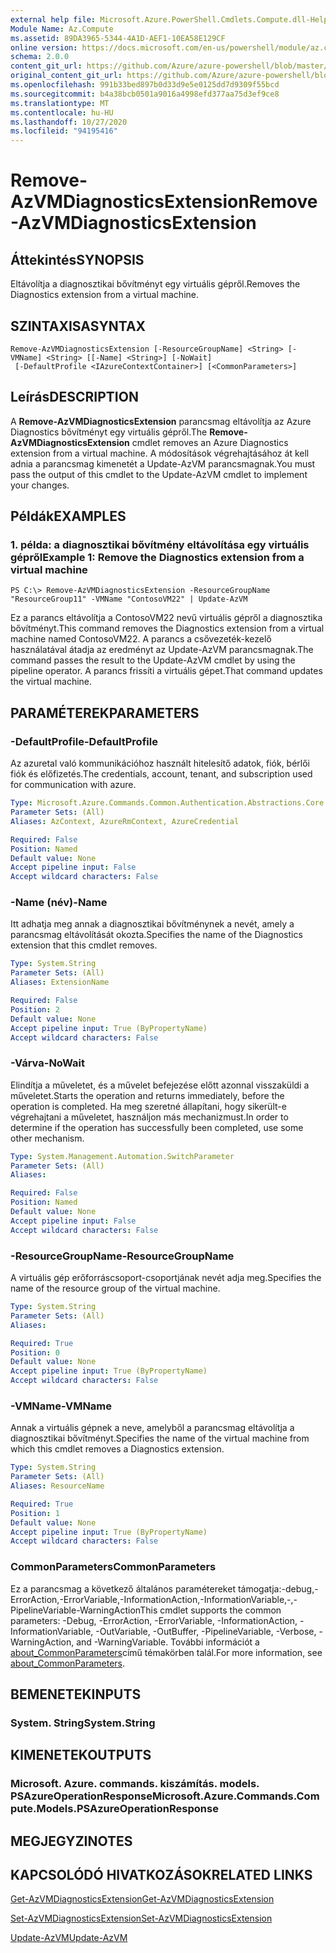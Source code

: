 ```yaml
---
external help file: Microsoft.Azure.PowerShell.Cmdlets.Compute.dll-Help.xml
Module Name: Az.Compute
ms.assetid: 89DA3965-5344-4A1D-AEF1-10EA58E129CF
online version: https://docs.microsoft.com/en-us/powershell/module/az.compute/remove-azvmdiagnosticsextension
schema: 2.0.0
content_git_url: https://github.com/Azure/azure-powershell/blob/master/src/Compute/Compute/help/Remove-AzVMDiagnosticsExtension.md
original_content_git_url: https://github.com/Azure/azure-powershell/blob/master/src/Compute/Compute/help/Remove-AzVMDiagnosticsExtension.md
ms.openlocfilehash: 991b33bed897b0d33d9e5e0125dd7d9309f55bcd
ms.sourcegitcommit: b4a38bcb0501a9016a4998efd377aa75d3ef9ce8
ms.translationtype: MT
ms.contentlocale: hu-HU
ms.lasthandoff: 10/27/2020
ms.locfileid: "94195416"
---
```

# <span data-ttu-id="bb5b4-101">Remove-AzVMDiagnosticsExtension</span><span class="sxs-lookup"><span data-stu-id="bb5b4-101">Remove-AzVMDiagnosticsExtension</span></span>

## <span data-ttu-id="bb5b4-102">Áttekintés</span><span class="sxs-lookup"><span data-stu-id="bb5b4-102">SYNOPSIS</span></span>
<span data-ttu-id="bb5b4-103">Eltávolítja a diagnosztikai bővítményt egy virtuális gépről.</span><span class="sxs-lookup"><span data-stu-id="bb5b4-103">Removes the Diagnostics extension from a virtual machine.</span></span>

## <span data-ttu-id="bb5b4-104">SZINTAXISA</span><span class="sxs-lookup"><span data-stu-id="bb5b4-104">SYNTAX</span></span>

```
Remove-AzVMDiagnosticsExtension [-ResourceGroupName] <String> [-VMName] <String> [[-Name] <String>] [-NoWait]
 [-DefaultProfile <IAzureContextContainer>] [<CommonParameters>]
```

## <span data-ttu-id="bb5b4-105">Leírás</span><span class="sxs-lookup"><span data-stu-id="bb5b4-105">DESCRIPTION</span></span>
<span data-ttu-id="bb5b4-106">A **Remove-AzVMDiagnosticsExtension** parancsmag eltávolítja az Azure Diagnostics bővítményt egy virtuális gépről.</span><span class="sxs-lookup"><span data-stu-id="bb5b4-106">The **Remove-AzVMDiagnosticsExtension** cmdlet removes an Azure Diagnostics extension from a virtual machine.</span></span>
<span data-ttu-id="bb5b4-107">A módosítások végrehajtásához át kell adnia a parancsmag kimenetét a Update-AzVM parancsmagnak.</span><span class="sxs-lookup"><span data-stu-id="bb5b4-107">You must pass the output of this cmdlet to the Update-AzVM cmdlet to implement your changes.</span></span>

## <span data-ttu-id="bb5b4-108">Példák</span><span class="sxs-lookup"><span data-stu-id="bb5b4-108">EXAMPLES</span></span>

### <span data-ttu-id="bb5b4-109">1. példa: a diagnosztikai bővítmény eltávolítása egy virtuális gépről</span><span class="sxs-lookup"><span data-stu-id="bb5b4-109">Example 1: Remove the Diagnostics extension from a virtual machine</span></span>
```
PS C:\> Remove-AzVMDiagnosticsExtension -ResourceGroupName "ResourceGroup11" -VMName "ContosoVM22" | Update-AzVM
```

<span data-ttu-id="bb5b4-110">Ez a parancs eltávolítja a ContosoVM22 nevű virtuális gépről a diagnosztika bővítményt.</span><span class="sxs-lookup"><span data-stu-id="bb5b4-110">This command removes the Diagnostics extension from a virtual machine named ContosoVM22.</span></span>
<span data-ttu-id="bb5b4-111">A parancs a csővezeték-kezelő használatával átadja az eredményt az Update-AzVM parancsmagnak.</span><span class="sxs-lookup"><span data-stu-id="bb5b4-111">The command passes the result to the Update-AzVM cmdlet by using the pipeline operator.</span></span>
<span data-ttu-id="bb5b4-112">A parancs frissíti a virtuális gépet.</span><span class="sxs-lookup"><span data-stu-id="bb5b4-112">That command updates the virtual machine.</span></span>

## <span data-ttu-id="bb5b4-113">PARAMÉTEREK</span><span class="sxs-lookup"><span data-stu-id="bb5b4-113">PARAMETERS</span></span>

### <span data-ttu-id="bb5b4-114">-DefaultProfile</span><span class="sxs-lookup"><span data-stu-id="bb5b4-114">-DefaultProfile</span></span>
<span data-ttu-id="bb5b4-115">Az azuretal való kommunikációhoz használt hitelesítő adatok, fiók, bérlői fiók és előfizetés.</span><span class="sxs-lookup"><span data-stu-id="bb5b4-115">The credentials, account, tenant, and subscription used for communication with azure.</span></span>

```yaml
Type: Microsoft.Azure.Commands.Common.Authentication.Abstractions.Core.IAzureContextContainer
Parameter Sets: (All)
Aliases: AzContext, AzureRmContext, AzureCredential

Required: False
Position: Named
Default value: None
Accept pipeline input: False
Accept wildcard characters: False
```

### <span data-ttu-id="bb5b4-116">-Name (név)</span><span class="sxs-lookup"><span data-stu-id="bb5b4-116">-Name</span></span>
<span data-ttu-id="bb5b4-117">Itt adhatja meg annak a diagnosztikai bővítménynek a nevét, amely a parancsmag eltávolítását okozta.</span><span class="sxs-lookup"><span data-stu-id="bb5b4-117">Specifies the name of the Diagnostics extension that this cmdlet removes.</span></span>

```yaml
Type: System.String
Parameter Sets: (All)
Aliases: ExtensionName

Required: False
Position: 2
Default value: None
Accept pipeline input: True (ByPropertyName)
Accept wildcard characters: False
```

### <span data-ttu-id="bb5b4-118">-Várva</span><span class="sxs-lookup"><span data-stu-id="bb5b4-118">-NoWait</span></span>
<span data-ttu-id="bb5b4-119">Elindítja a műveletet, és a művelet befejezése előtt azonnal visszaküldi a műveletet.</span><span class="sxs-lookup"><span data-stu-id="bb5b4-119">Starts the operation and returns immediately, before the operation is completed.</span></span> <span data-ttu-id="bb5b4-120">Ha meg szeretné állapítani, hogy sikerült-e végrehajtani a műveletet, használjon más mechanizmust.</span><span class="sxs-lookup"><span data-stu-id="bb5b4-120">In order to determine if the operation has successfully been completed, use some other mechanism.</span></span>

```yaml
Type: System.Management.Automation.SwitchParameter
Parameter Sets: (All)
Aliases:

Required: False
Position: Named
Default value: None
Accept pipeline input: False
Accept wildcard characters: False
```

### <span data-ttu-id="bb5b4-121">-ResourceGroupName</span><span class="sxs-lookup"><span data-stu-id="bb5b4-121">-ResourceGroupName</span></span>
<span data-ttu-id="bb5b4-122">A virtuális gép erőforráscsoport-csoportjának nevét adja meg.</span><span class="sxs-lookup"><span data-stu-id="bb5b4-122">Specifies the name of the resource group of the virtual machine.</span></span>

```yaml
Type: System.String
Parameter Sets: (All)
Aliases:

Required: True
Position: 0
Default value: None
Accept pipeline input: True (ByPropertyName)
Accept wildcard characters: False
```

### <span data-ttu-id="bb5b4-123">-VMName</span><span class="sxs-lookup"><span data-stu-id="bb5b4-123">-VMName</span></span>
<span data-ttu-id="bb5b4-124">Annak a virtuális gépnek a neve, amelyből a parancsmag eltávolítja a diagnosztikai bővítményt.</span><span class="sxs-lookup"><span data-stu-id="bb5b4-124">Specifies the name of the virtual machine from which this cmdlet removes a Diagnostics extension.</span></span>

```yaml
Type: System.String
Parameter Sets: (All)
Aliases: ResourceName

Required: True
Position: 1
Default value: None
Accept pipeline input: True (ByPropertyName)
Accept wildcard characters: False
```

### <span data-ttu-id="bb5b4-125">CommonParameters</span><span class="sxs-lookup"><span data-stu-id="bb5b4-125">CommonParameters</span></span>
<span data-ttu-id="bb5b4-126">Ez a parancsmag a következő általános paramétereket támogatja:-debug,-ErrorAction,-ErrorVariable,-InformationAction,-InformationVariable,-,-PipelineVariable-WarningAction</span><span class="sxs-lookup"><span data-stu-id="bb5b4-126">This cmdlet supports the common parameters: -Debug, -ErrorAction, -ErrorVariable, -InformationAction, -InformationVariable, -OutVariable, -OutBuffer, -PipelineVariable, -Verbose, -WarningAction, and -WarningVariable.</span></span> <span data-ttu-id="bb5b4-127">További információt a [about_CommonParameters](http://go.microsoft.com/fwlink/?LinkID=113216)című témakörben talál.</span><span class="sxs-lookup"><span data-stu-id="bb5b4-127">For more information, see [about_CommonParameters](http://go.microsoft.com/fwlink/?LinkID=113216).</span></span>

## <span data-ttu-id="bb5b4-128">BEMENETEK</span><span class="sxs-lookup"><span data-stu-id="bb5b4-128">INPUTS</span></span>

### <span data-ttu-id="bb5b4-129">System. String</span><span class="sxs-lookup"><span data-stu-id="bb5b4-129">System.String</span></span>

## <span data-ttu-id="bb5b4-130">KIMENETEK</span><span class="sxs-lookup"><span data-stu-id="bb5b4-130">OUTPUTS</span></span>

### <span data-ttu-id="bb5b4-131">Microsoft. Azure. commands. kiszámítás. models. PSAzureOperationResponse</span><span class="sxs-lookup"><span data-stu-id="bb5b4-131">Microsoft.Azure.Commands.Compute.Models.PSAzureOperationResponse</span></span>

## <span data-ttu-id="bb5b4-132">MEGJEGYZI</span><span class="sxs-lookup"><span data-stu-id="bb5b4-132">NOTES</span></span>

## <span data-ttu-id="bb5b4-133">KAPCSOLÓDÓ HIVATKOZÁSOK</span><span class="sxs-lookup"><span data-stu-id="bb5b4-133">RELATED LINKS</span></span>

[<span data-ttu-id="bb5b4-134">Get-AzVMDiagnosticsExtension</span><span class="sxs-lookup"><span data-stu-id="bb5b4-134">Get-AzVMDiagnosticsExtension</span></span>](./Get-AzVMDiagnosticsExtension.md)

[<span data-ttu-id="bb5b4-135">Set-AzVMDiagnosticsExtension</span><span class="sxs-lookup"><span data-stu-id="bb5b4-135">Set-AzVMDiagnosticsExtension</span></span>](./Set-AzVMDiagnosticsExtension.md)

[<span data-ttu-id="bb5b4-136">Update-AzVM</span><span class="sxs-lookup"><span data-stu-id="bb5b4-136">Update-AzVM</span></span>](./Update-AzVM.md)


